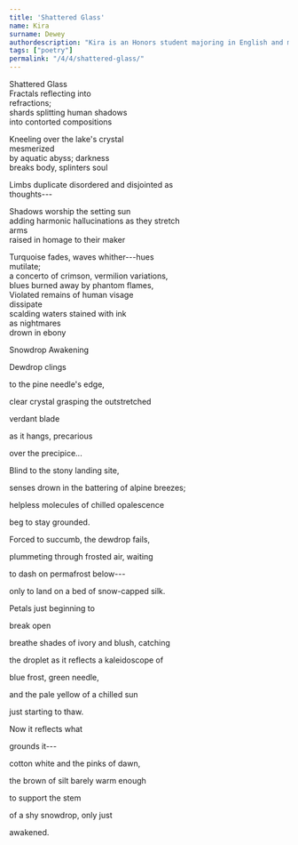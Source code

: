```yaml
---
title: 'Shattered Glass'
name: Kira
surname: Dewey
authordescription: "Kira is an Honors student majoring in English and minoring in Creative Writing at Palm Beach Atlantic University."
tags: ["poetry"]
permalink: "/4/4/shattered-glass/"
---
```


Shattered Glass\
Fractals reflecting into\
refractions;\
shards splitting human shadows\
into contorted compositions 

Kneeling over the lake's crystal\
mesmerized\
by aquatic abyss; darkness\
breaks body, splinters soul 

Limbs duplicate disordered and disjointed as\
thoughts---  

Shadows worship the setting sun\
adding harmonic hallucinations as they stretch\
arms\
raised in homage to their maker 
 

Turquoise fades, waves whither---hues\
mutilate;\
a concerto of crimson, vermilion variations,\
blues burned away by phantom flames,\
Violated remains of human visage\
dissipate\
scalding waters stained with ink\
as nightmares\
drown in ebony 




Snowdrop Awakening

Dewdrop clings

to the pine needle's edge,

clear crystal grasping the outstretched

verdant blade

as it hangs, precarious

over the precipice...

Blind to the stony landing site,

senses drown in the battering of alpine breezes;

helpless molecules of chilled opalescence

beg to stay grounded.

Forced to succumb, the dewdrop fails,

plummeting through frosted air, waiting

to dash on permafrost below---

only to land on a bed of snow-capped silk.

Petals just beginning to

break open

breathe shades of ivory and blush, catching

the droplet as it reflects a kaleidoscope of

blue frost, green needle,

and the pale yellow of a chilled sun

just starting to thaw.

Now it reflects what

grounds it---

cotton white and the pinks of dawn,

the brown of silt barely warm enough

to support the stem

of a shy snowdrop, only just

awakened.
